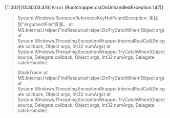 ﻿[T:002][13:30:03.416]	`Fatal`		[Bootstrapper.cs(OnUnhandledException:147)]	
> System.Windows.ResourceReferenceKeyNotFoundException: 未找到“ArgumentFile”资源。
   at MS.Internal.Helper.FindResourceHelper.DoTryCatchWhen(Object arg)
   at System.Windows.Threading.ExceptionWrapper.InternalRealCall(Delegate callback, Object args, Int32 numArgs)
   at System.Windows.Threading.ExceptionWrapper.TryCatchWhen(Object source, Delegate callback, Object args, Int32 numArgs, Delegate catchHandler)

> StackTrace:    at MS.Internal.Helper.FindResourceHelper.DoTryCatchWhen(Object arg)
   at System.Windows.Threading.ExceptionWrapper.InternalRealCall(Delegate callback, Object args, Int32 numArgs)
   at System.Windows.Threading.ExceptionWrapper.TryCatchWhen(Object source, Delegate callback, Object args, Int32 numArgs, Delegate catchHandler)


